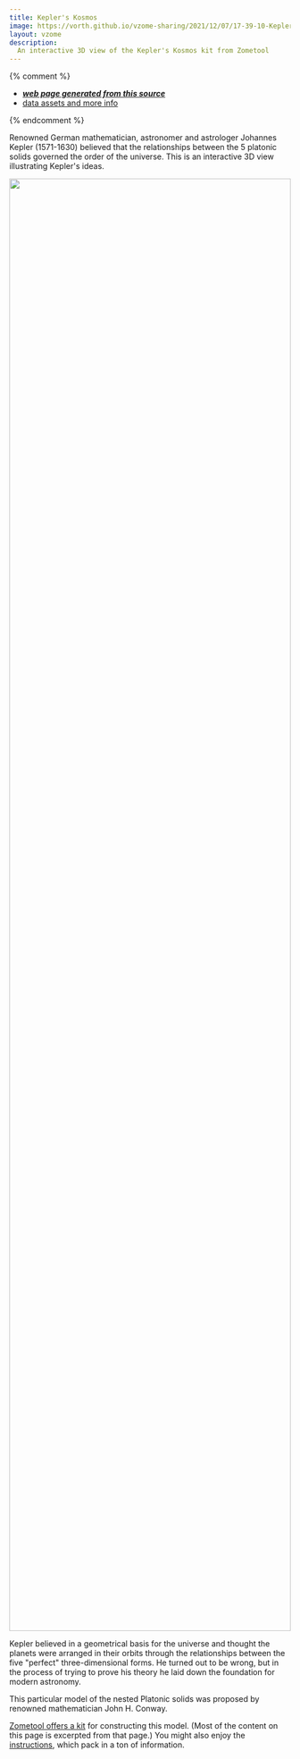 ```yaml
---
title: Kepler's Kosmos
image: https://vorth.github.io/vzome-sharing/2021/12/07/17-39-10-Keplers-Kosmos/Keplers-Kosmos.png
layout: vzome
description:
  An interactive 3D view of the Kepler's Kosmos kit from Zometool
---
```


{% comment %}
 - [***web page generated from this source***][post]
 - [data assets and more info][github]

[post]: <https://vorth.github.io/vzome-sharing/2021/12/07/Keplers-Kosmos-17-39-10.html>
[github]: <https://github.com/vorth/vzome-sharing/tree/main/2021/12/07/17-39-10-Keplers-Kosmos/>
{% endcomment %}

Renowned German mathematician, astronomer and astrologer Johannes Kepler (1571-1630) believed that the relationships between the 5 platonic solids governed the order of the universe.  This is an interactive 3D view illustrating Kepler's ideas.

<vzome-viewer style="width: 100%; height: 65vh;"
       src="https://vorth.github.io/vzome-sharing/2021/12/07/17-39-10-Keplers-Kosmos/Keplers-Kosmos.vZome" >
  <img style="width: 100%; height: 65vh;"
       src="https://vorth.github.io/vzome-sharing/2021/12/07/17-39-10-Keplers-Kosmos/Keplers-Kosmos.png" />
</vzome-viewer>

Kepler believed in a geometrical basis for the universe and thought the planets were arranged in their orbits through the relationships between the five "perfect" three-dimensional forms. He turned out to be wrong, but in the process of trying to prove his theory he laid down the foundation for modern astronomy.

This particular model of the nested Platonic solids was proposed by renowned mathematician John H. Conway.

[Zometool offers a kit](https://www.zometool.com/products/keplers-kosmos.html) for constructing this model.
(Most of the content on this page is excerpted from that page.)
You might also enjoy the [instructions](https://www.zometool.com/content/ZOME_Keplers_instructions_web.pdf), which pack in a ton of information.
